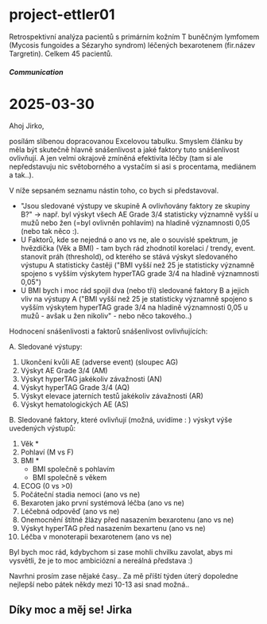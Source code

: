 # project-ettler01
Retrospektivní analýza pacientů s primárním kožním T buněčným lymfomem (Mycosis fungoides a Sézaryho syndrom) léčených bexarotenem (fir.název Targretin). Celkem 45 pacientů.

##### Communication #####
# 2025-03-30

Ahoj Jirko,

posílám slíbenou dopracovanou Excelovou tabulku.
Smyslem článku by měla být skutečně hlavně snášenlivost a jaké faktory tuto snášenlivost ovlivňují. A jen velmi okrajově zmíněná efektivita léčby (tam si ale nepředstavuju nic světoborného a vystačím si asi s procentama, mediánem a tak..).

V níže sepsaném seznamu nástin toho, co bych si představoval. 
- "Jsou sledované výstupy ve skupině A ovlivňovány faktory ze skupiny B?" -> např. byl výskyt všech AE Grade 3/4 statisticky významně vyšší u mužů nebo žen (=byl ovlivněn pohlavím) na hladině významnosti 0,05 (nebo tak něco :). 
- U Faktorů, kde se nejedná o ano vs ne, ale o souvislé spektrum, je hvězdička (Věk a BMI) - tam bych rád zhodnotil korelaci / trendy, event. stanovit práh (threshold), od kterého se stává výskyt sledovaného výstupu A statisticky častěji ("BMI vyšší než 25 je statisticky významně spojeno s vyšším výskytem hyperTAG grade 3/4 na hladině významnosti 0,05")
- U BMI bych i moc rád spojil dva (nebo tři) sledované faktory B a jejich vliv na výstupy A ("BMI vyšší než 25 je statisticky významně spojeno s vyšším výskytem hyperTAG grade 3/4 na hladině významnosti 0,05 u mužů - avšak u žen nikoliv" - nebo něco takového..)

Hodnocení snášenlivosti a faktorů snášenlivost ovlivňujících:

A. Sledované výstupy: 
 1. Ukončení kvůli AE (adverse event) (sloupec AG)
 2. Výskyt AE Grade 3/4 (AM)
 3. Výskyt hyperTAG jakékoliv závažnosti (AN)
 4. Výskyt hyperTAG Grade 3/4 (AQ)
 5. Výskyt elevace jaterních testů jakékoliv závažnosti (AR)
 6. Výskyt hematologických AE (AS)

B. Sledované faktory, které ovlivňují (možná, uvidíme : ) výskyt výše uvedených výstupů:
 1. Věk *
 2. Pohlaví (M vs F)
 3. BMI *
    + BMI společně s pohlavím
    + BMI společně s věkem
 4. ECOG (0 vs >0)
 5. Počáteční stadia nemoci (ano vs ne)
 6. Bexaroten jako první systémová léčba (ano vs ne)
 7. Léčebná odpověď (ano vs ne)
 8. Onemocnění štítné žlázy před nasazením bexarotenu (ano vs ne)
 9. Výskyt hyperTAG před nasazením bexartenu (ano vs ne)
 10. Léčba v monoterapii bexarotenem (ano vs ne)

Byl bych moc rád, kdybychom si zase mohli chvilku zavolat, abys mi vysvětli, že je to moc ambiciózní a nereálná představa :)

Navrhni prosím zase nějaké časy.. 
Za mě příští týden úterý dopoledne nejlepší nebo pátek někdy mezi 10-13 asi snad možná..

Díky moc a měj se!
Jirka
-----------------------------------------------------------------------
